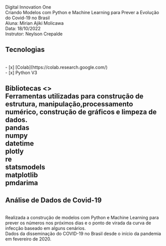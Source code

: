 <p>
<br>  Digital Innovation One 
<br>  Criando Modelos com Python e Machine Learning para Prever a Evolução do Covid-19 no Brasil
<br>  Aluna: Mirian Ajiki Molicawa
<br>  Data: 18/10/2022 
<br>  Instrutor:  Neylson Crepalde 
<p>

<h2> Tecnologias </h2>
<br> - [x] [Colab](https://colab.research.google.com/)
<br> - [x] Python V3 

<h2> Bibliotecas <>
<br>Ferramentas utilizadas para construção de estrutura, manipulação,processamento numérico, construção de gráficos e limpeza de dados.
<br> pandas
<br> numpy
<br> datetime
<br> plotly
<br> re
<br> statsmodels
<br> matplotlib
<br> pmdarima


<h2>Análise de Dados de Covid-19</h2>

<br>Realizada a construção de modelos com Python e Machine Learning para prever os números nos próximos dias e o ponto de virada da curva de infecção baseado em alguns cenários.
<br>Dados da disseminação do COVID-19 no Brasil desde o início da pandemia em fevereiro de 2020. 
